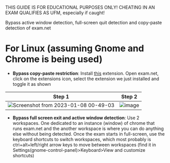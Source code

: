 THIS GUIDE IS FOR EDUCATIONAL PURPOSES ONLY! CHEATING IN AN EXAM QUALIFIES AS UFM, especially if caught!

Bypass active window detection, full-screen quit detection and copy-paste detection of exam.net

# For Linux (assuming Gnome and Chrome is being used)

- **Bypass copy-paste restriction**: Install [this](https://chrome.google.com/webstore/detail/absolute-enable-right-cli/jdocbkpgdakpekjlhemmfcncgdjeiika?hl=en) extension. 
 Open exam.net, click on the extensions icon, select the extension we just installed and toggle it as shown
 
 Step 1             |  Step 2
:-------------------------:|:-------------------------:
 ![Screenshot from 2023-01-08 00-49-03](https://user-images.githubusercontent.com/78267371/211167061-5d233be5-3eb1-48d9-98af-93bb1fa83e0b.png) |  ![image](https://user-images.githubusercontent.com/78267371/211167093-8c00a845-6540-4718-94df-56bf50b8c3b6.png)


- **Bypass full screen exit and active window detection**: Use 2 workspaces. One dedicated to an instance (window) of chrome that runs exam.net and the another workspace is where you can do anything else without being detected.
Once the exam starts in full-screen, use the keyboard shortcuts to switch workspaces, which most probably is ctri+alt+left/right arrow keys to move between workspaces (find it in Settings(gnome-control-panel)\>Keyboard\>View and customize shortcuts)
